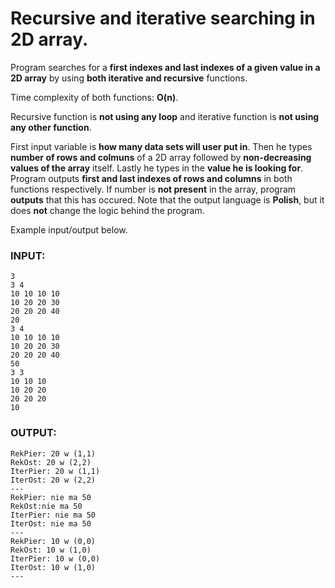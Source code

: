 # Recursive and iterative searching in 2D array.

Program searches for a **first indexes and last indexes of a given value in a 2D array** by using **both iterative and recursive** functions.

Time complexity of both functions: **O(n)**.

Recursive function is **not using any loop** and iterative function is **not using any other function**.

First input variable is **how many data sets will user put in**. Then he types **number of rows and colmuns** of a 2D array followed by 
**non-decreasing values of the array** itself. Lastly he types in the **value he is looking for**. Program outputs **first and last indexes of
rows and columns** in both functions respectively. If number is **not present** in the array, program **outputs** that this has occured. Note that the output language is **Polish**, but it does **not** change the logic behind the program. 

Example input/output below.

### INPUT:
```
3
3 4
10 10 10 10
10 20 20 30
20 20 20 40
20 
3 4 
10 10 10 10
10 20 20 30
20 20 20 40
50
3 3
10 10 10
10 20 20
20 20 20 
10
```
### OUTPUT:
```
RekPier: 20 w (1,1)
RekOst: 20 w (2,2)
IterPier: 20 w (1,1)
IterOst: 20 w (2,2)
---
RekPier: nie ma 50
RekOst:nie ma 50
IterPier: nie ma 50
IterOst: nie ma 50
---
RekPier: 10 w (0,0)
RekOst: 10 w (1,0)
IterPier: 10 w (0,0)
IterOst: 10 w (1,0)
---
```
